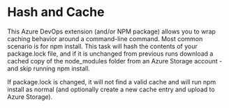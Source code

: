 # Hash and Cache

This Azure DevOps extension (and/or NPM package) allows you to wrap caching behavior around a command-line command.  Most common scenario is for npm install.  This task will hash the contents of your package.lock file, and if it is unchanged from previous runs download a cached copy of the node_modules folder from an Azure Storage account - and skip running npm install.

If package.lock is changed, it will not find a valid cache and will run npm install as normal (and optionally create a new cache entry and upload to Azure Storage).
